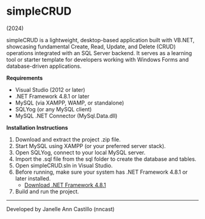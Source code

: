 # simpleCRUD
(2024)

simpleCRUD is a lightweight, desktop-based application built with VB.NET, showcasing fundamental Create, Read, Update, and Delete (CRUD) operations integrated with an SQL Server backend.
It serves as a learning tool or starter template for developers working with Windows Forms and database-driven applications.

**Requirements**
- Visual Studio (2012 or later)
- .NET Framework 4.8.1 or later
- MySQL (via XAMPP, WAMP, or standalone)
- SQLYog (or any MySQL client)
- MySQL .NET Connector (MySql.Data.dll)

**Installation Instructions**
1. Download and extract the project .zip file.
2. Start MySQL using XAMPP (or your preferred server stack).
3. Open SQLYog, connect to your local MySQL server.
4. Import the .sql file from the sql folder to create the database and tables.
5. Open simpleCRUD.sln in Visual Studio.
6. Before running, make sure your system has .NET Framework 4.8.1 or later installed.
      - [Download .NET Framework 4.8.1](https://dotnet.microsoft.com/en-us/download/dotnet-framework/net481)
7. Build and run the project.


---
Developed by Janelle Ann Castillo (nncast)

